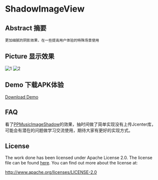 # ShadowImageView
## Abstract 摘要
    更加细腻的阴影效果，在一些提高用户体验的特殊场景使用

## Picture 显示效果
![1](https://github.com/yingLanNull/ShadowImageView/blob/master/show/shadow1.png)
![2](https://github.com/yingLanNull/ShadowImageView/blob/master/show/shadow2.png)

## Demo 下载APK体验
[Download Demo](https://github.com/yingLanNull/ShadowImageView/blob/master/show/app-debug.apk)

## FAQ

看了[PPMusicImageShadow](https://github.com/PierrePerrin/PPMusicImageShadow)的效果，抽时间做了简单实现没有上传Jcenter库，可能会有潜在的问题做学习交流使用，期待大家有更好的实现方式。


## License
The work done has been licensed under Apache License 2.0. The license file can be found
[here](LICENSE). You can find out more about the license at:

http://www.apache.org/licenses/LICENSE-2.0